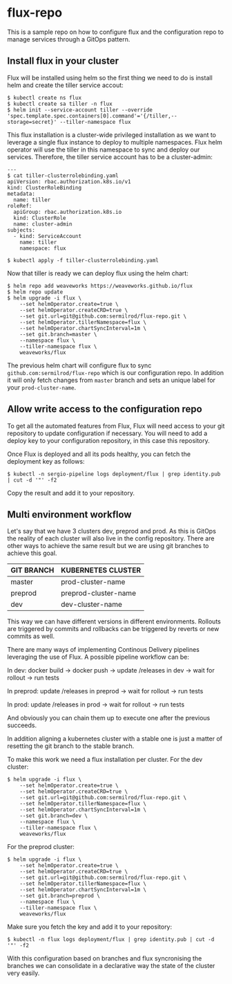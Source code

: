 # flux-repo

This is a sample repo on how to configure flux and the configuration repo to manage services through a GitOps pattern.

## Install flux in your cluster

Flux will be installed using helm so the first thing we need to do is install helm and create the tiller service accout:
```
$ kubectl create ns flux
$ kubectl create sa tiller -n flux
$ helm init --service-account tiller --override 'spec.template.spec.containers[0].command'='{/tiller,--storage=secret}' --tiller-namespace flux
```

This flux installation is a cluster-wide privileged installation as we want to leverage a single flux instance to deploy to multiple namespaces. Flux helm operator will use the tiller in this namespace to sync and deploy our services. Therefore, the tiller service account has to be a cluster-admin:
```
---
$ cat tiller-clusterrolebinding.yaml
apiVersion: rbac.authorization.k8s.io/v1
kind: ClusterRoleBinding
metadata:
  name: tiller
roleRef:
  apiGroup: rbac.authorization.k8s.io
  kind: ClusterRole
  name: cluster-admin
subjects:
  - kind: ServiceAccount
    name: tiller
    namespace: flux

$ kubectl apply -f tiller-clusterrolebinding.yaml
```

Now that tiller is ready we can deploy flux using the helm chart:
```
$ helm repo add weaveworks https://weaveworks.github.io/flux
$ helm repo update
$ helm upgrade -i flux \
    --set helmOperator.create=true \
    --set helmOperator.createCRD=true \
    --set git.url=git@github.com:sermilrod/flux-repo.git \
    --set helmOperator.tillerNamespace=flux \
    --set helmOperator.chartSyncInterval=1m \
    --set git.branch=master \
    --namespace flux \
    --tiller-namespace flux \
    weaveworks/flux
```

The previous helm chart will configure flux to sync `github.com:sermilrod/flux-repo` which is our configuration repo.
In addition it will only fetch changes from `master` branch and sets an unique label for your `prod-cluster-name`.

## Allow write access to the configuration repo

To get all the automated features from Flux, Flux will need access to your git repository to update configuration if necessary. You will need to add a deploy key to your configuration repository, in this case this repository.

Once Flux is deployed and all its pods healthy, you can fetch the deployment key as follows:
```
$ kubectl -n sergio-pipeline logs deployment/flux | grep identity.pub | cut -d '"' -f2
```

Copy the result and add it to your repository.

## Multi environment workflow

Let's say that we have 3 clusters dev, preprod and prod. As this is GitOps the reality of each cluster will also live in the config repository. There are other ways to achieve the same result but we are using git branches to achieve this goal.

| GIT BRANCH | KUBERNETES CLUSTER   |
|------------|----------------------|
| master     | prod-cluster-name    |
| preprod    | preprod-cluster-name |
| dev        | dev-cluster-name     |

This way we can have different versions in different environments. Rollouts are triggered by commits and rollbacks can be triggered by reverts or new commits as well.

There are many ways of implementing Continous Delivery pipelines leveraging the use of Flux. A possible pipeline workflow can be:

In dev:
    docker build -> docker push -> update /releases in dev -> wait for rollout -> run tests

In preprod:
    update /releases in preprod -> wait for rollout -> run tests

In prod:
    update /releases in prod -> wait for rollout -> run tests

And obviously you can chain them up to execute one after the previous succeeds.

In addition aligning a kubernetes cluster with a stable one is just a matter of resetting the git branch to the stable branch.

To make this work we need a flux installation per cluster. For the dev cluster:
```
$ helm upgrade -i flux \
    --set helmOperator.create=true \
    --set helmOperator.createCRD=true \
    --set git.url=git@github.com:sermilrod/flux-repo.git \
    --set helmOperator.tillerNamespace=flux \
    --set helmOperator.chartSyncInterval=1m \
    --set git.branch=dev \
    --namespace flux \
    --tiller-namespace flux \
    weaveworks/flux
```

For the preprod cluster:
```
$ helm upgrade -i flux \
    --set helmOperator.create=true \
    --set helmOperator.createCRD=true \
    --set git.url=git@github.com:sermilrod/flux-repo.git \
    --set helmOperator.tillerNamespace=flux \
    --set helmOperator.chartSyncInterval=1m \
    --set git.branch=preprod \
    --namespace flux \
    --tiller-namespace flux \
    weaveworks/flux
```

Make sure you fetch the key and add it to your repository:
```
$ kubectl -n flux logs deployment/flux | grep identity.pub | cut -d '"' -f2
```

With this configuration based on branches and flux syncronising the branches we can consolidate in a declarative way the state of the cluster very easily.